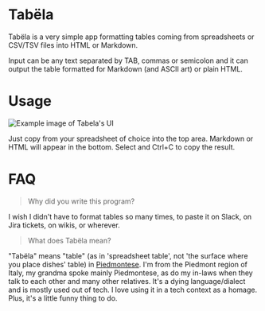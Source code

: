 # Tabëla
Tabëla is a very simple app formatting tables coming from spreadsheets or
CSV/TSV files into HTML or Markdown.

Input can be any text separated by TAB, commas or semicolon and it can
output the table formatted for Markdown (and ASCII art) or plain HTML.

# Usage

![Example image of Tabela's UI](https://github.com/xanathar/tabela/blob/assets/screenshots/TabToMd.png)

Just copy from your spreadsheet of choice into the top area. Markdown or HTML will appear in the bottom.
Select and Ctrl+C to copy the result.

# FAQ

> Why did you write this program?

I wish I didn't have to format tables so many times, to paste it on Slack, on Jira tickets, on wikis, or
wherever.

> What does Tabëla mean?

"Tabëla" means "table" (as in 'spreadsheet table', not 'the surface where you place dishes' table) in
[Piedmontese](https://en.wikipedia.org/wiki/Piedmontese_language). I'm from the Piedmont region of Italy,
my grandma spoke mainly Piedmontese, as do my in-laws when they talk to each other and many other relatives.
It's a dying language/dialect and is mostly used out of tech. I love using it in a tech context as a homage.
Plus, it's a little funny thing to do.
